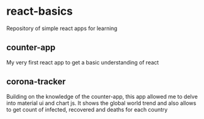 # react-basics

Repository of simple react apps for learning

## counter-app

My very first react app to get a basic understanding of react

## corona-tracker

Building on the knowledge of the counter-app, this app allowed me to delve into material ui and chart js. It shows the global world trend and also allows to get count of infected, recovered and deaths for each country
